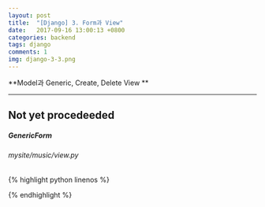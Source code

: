 ```yaml
---
layout: post
title:  "[Django] 3. Form과 View"
date:   2017-09-16 13:00:13 +0800
categories: backend
tags: django
comments: 1
img: django-3-3.png
---
```

**Model과 Generic, Create, Delete View **

---
Not yet procedeeded
---

##### GenericForm

###### mysite/music/view.py

{% highlight python linenos %}

{% endhighlight %}

<br>

